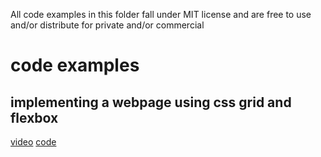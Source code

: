 All code examples in this folder fall under MIT license and are free to use and/or distribute for private and/or commercial

# code examples

## implementing a webpage using css grid and flexbox
[video]()
[code]()



